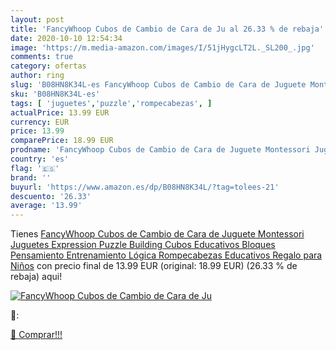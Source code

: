 ```yaml
---
layout: post
title: 'FancyWhoop Cubos de Cambio de Cara de Ju al 26.33 % de rebaja'
date: 2020-10-10 12:54:34
image: 'https://m.media-amazon.com/images/I/51jHygcLT2L._SL200_.jpg'
comments: true
category: ofertas
author: ring
slug: 'B08HN8K34L-es FancyWhoop Cubos de Cambio de Cara de Juguete Montessori...'
sku: 'B08HN8K34L-es'
tags: [ 'juguetes','puzzle','rompecabezas', ]
actualPrice: 13.99 EUR
currency: EUR
price: 13.99
comparePrice: 18.99 EUR
prodname: 'FancyWhoop Cubos de Cambio de Cara de Juguete Montessori Juguetes  Expression Puzzle Building Cubos  Educativos Bloques Pensamiento Entrenamiento Lógica Rompecabezas Educativos Regalo para Niños'
country: 'es'
flag: '🇪🇸'
brand: ''
buyurl: 'https://www.amazon.es/dp/B08HN8K34L/?tag=tolees-21'
descuento: '26.33'
average: '13.99'
---
```


Tienes [FancyWhoop Cubos de Cambio de Cara de Juguete Montessori Juguetes  Expression Puzzle Building Cubos  Educativos Bloques Pensamiento Entrenamiento Lógica Rompecabezas Educativos Regalo para Niños](https://www.amazon.es/dp/B08HN8K34L/?tag=tolees-21) con precio final de  13.99 EUR (original: 18.99 EUR) (26.33 %  de rebaja) aqui!

[![FancyWhoop Cubos de Cambio de Cara de Ju](https://m.media-amazon.com/images/I/51jHygcLT2L._SL200_.jpg)](https://www.amazon.es/dp/B08HN8K34L/?tag=tolees-21)

🔎:


[🛒 Comprar!!!](https://www.amazon.es/dp/B08HN8K34L/?tag=tolees-21)
